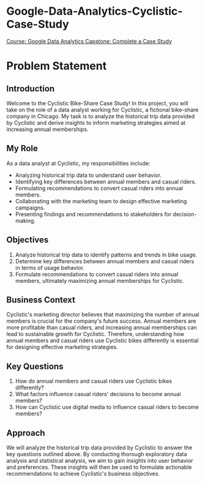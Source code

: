 # Google-Data-Analytics-Cyclistic-Case-Study
[Course: Google Data Analytics Capstone: Complete a Case Study](https://www.coursera.org/learn/google-data-analytics-capstone)

# Problem Statement

## Introduction
Welcome to the Cyclistic Bike-Share Case Study! In this project, you will take on the role of a data analyst working for Cyclistic, a fictional bike-share company in Chicago. My task is to analyze the historical trip data provided by Cyclistic and derive insights to inform marketing strategies aimed at increasing annual memberships.

## My Role
As a data analyst at Cyclistic, my responsibilities include:
- Analyzing historical trip data to understand user behavior.
- Identifying key differences between annual members and casual riders.
- Formulating recommendations to convert casual riders into annual members.
- Collaborating with the marketing team to design effective marketing campaigns.
- Presenting findings and recommendations to stakeholders for decision-making.

## Objectives
1. Analyze historical trip data to identify patterns and trends in bike usage.
2. Determine key differences between annual members and casual riders in terms of usage behavior.
3. Formulate recommendations to convert casual riders into annual members, ultimately maximizing annual memberships for Cyclistic.

## Business Context
Cyclistic's marketing director believes that maximizing the number of annual members is crucial for the company's future success. Annual members are more profitable than casual riders, and increasing annual memberships can lead to sustainable growth for Cyclistic. Therefore, understanding how annual members and casual riders use Cyclistic bikes differently is essential for designing effective marketing strategies.

## Key Questions
1. How do annual members and casual riders use Cyclistic bikes differently?
2. What factors influence casual riders' decisions to become annual members?
3. How can Cyclistic use digital media to influence casual riders to become members?

## Approach
We will analyze the historical trip data provided by Cyclistic to answer the key questions outlined above. By conducting thorough exploratory data analysis and statistical analysis, we aim to gain insights into user behavior and preferences. These insights will then be used to formulate actionable recommendations to achieve Cyclistic's business objectives.


